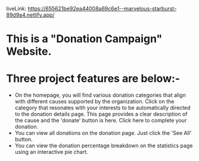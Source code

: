 liveLink: https://655621be92ea44008a69c6e1--marvelous-starburst-89d9a4.netlify.app/

# This is a "Donation Campaign" Website.
# Three project features are below:-
- On the homepage, you will find various donation categories that align with different causes supported by the organization. Click on the category that resonates with your interests to be automatically directed to the donation details page. This page provides a clear description of the cause and the 'donate' button is here. Click here to complete your donation.
- You can view all donations on the donation page. Just click the 'See All' button.
- You can view the donation percentage breakdown on the statistics page using an interactive pie chart.


